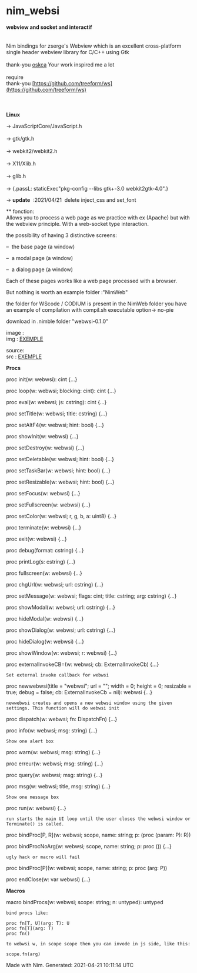 # nim_websi
**webview and socket and  interactif**<br />
<br /><br />
Nim bindings for zserge's Webview which is an excellent cross-platform single header webview library for C/C++ using Gtk  
<br />
thank-you [oskca](https://github.com/oskca/webview)  Your work inspired me a lot 
<br />  
require <br />
thank-you [https://github.com/treeform/ws](https://github.com/treeform/ws)  
<br /><br />  
**Linux**<br />

&rarr;&nbsp;JavaScriptCore/JavaScript.h<br />  
&rarr;&nbsp;gtk/gtk.h<br />  
&rarr;&nbsp;webkit2/webkit2.h<br />  
&rarr;&nbsp;X11/Xlib.h<br />  
&rarr;&nbsp;glib.h<br />  
&rarr;&nbsp;{.passL: staticExec"pkg-config --libs gtk+-3.0 webkit2gtk-4.0".}<br />  



&rarr;&nbsp;**update**&nbsp;&nbsp;:2021/04/21&nbsp;&nbsp;delete inject_css and set_font 



** fonction:<br />
Allows you to process a web page as we practice with ex (Apache) but with the webview principle.
With a web-socket type interaction.

the possibility of having 3 distinctive screens:

&ndash;&nbsp;   the base page (a window)

&ndash;&nbsp;   a modal page (a window)

&ndash;&nbsp;   a dialog page (a window)

Each of these pages works like a web page processed with a browser.   
  


But nothing is worth an example folder :"NimWeb"  
  
the folder for WScode / CODIUM is present in the NimWeb folder
you have an example of compilation with compil.sh
executable option-> no-pie 

download in .nimble folder "webwsi-0.1.0"   
  
image :  
  img : [EXEMPLE](https://github.com/AS400JPLPC/nim_webwsi/blob/master/exemple.png)

source:  
  src : [EXEMPLE](https://github.com/AS400JPLPC/nim_webwsi/blob/master/NimWeb/ecr00.nim)

**Procs**

proc init(w: webwsi): cint {...}

proc loop(w: webwsi; blocking: cint): cint {...}

proc eval(w: webwsi; js: cstring): cint {...}

proc setTitle(w: webwsi; title: cstring) {...}

proc setAltF4(w: webwsi; hint: bool) {...}

proc showInit(w: webwsi) {...}

proc setDestroy(w: webwsi) {...}

proc setDeletable(w: webwsi; hint: bool) {...}

proc setTaskBar(w: webwsi; hint: bool) {...}

proc setResizable(w: webwsi; hint: bool) {...}

proc setFocus(w: webwsi) {...}

proc setFullscreen(w: webwsi) {...}

proc setColor(w: webwsi; r, g, b, a: uint8) {...}

proc terminate(w: webwsi) {...}

proc exit(w: webwsi) {...}

proc debug(format: cstring) {...}

proc printLog(s: cstring) {...}

proc fullscreen(w: webwsi) {...}

proc chgUrl(w: webwsi; url: cstring) {...}

proc setMessage(w: webwsi; flags: cint; title: cstring; arg: cstring) {...}

proc showModal(w: webwsi; url: cstring) {...}

proc hideModal(w: webwsi) {...}

proc showDialog(w: webwsi; url: cstring) {...}

proc hideDialog(w: webwsi) {...}

proc showWindow(w: webwsi; r: webwsi) {...}

proc externalInvokeCB=(w: webwsi; cb: ExternalInvokeCb) {...}

    Set external invoke callback for webwsi 

proc newwebwsi(title = "webwsi"; url = ""; width = 0; height = 0;
               resizable = true; debug = false; cb: ExternalInvokeCb = nil): webwsi {...}

    newwebwsi creates and opens a new webwsi window using the given settings. This function will do webwsi init 

proc dispatch(w: webwsi; fn: DispatchFn) {...}

proc info(w: webwsi; msg: string) {...}

    Show one alert box 

proc warn(w: webwsi; msg: string) {...}

proc erreur(w: webwsi; msg: string) {...}

proc query(w: webwsi; msg: string) {...}

proc msg(w: webwsi; title, msg: string) {...}

    Show one message box 

proc run(w: webwsi) {...}

    run starts the main UI loop until the user closes the webwsi window or Terminate() is called. 

proc bindProc[P, R](w: webwsi; scope, name: string; p: (proc (param: P): R))

proc bindProcNoArg(w: webwsi; scope, name: string; p: proc ()) {...}

    ugly hack or macro will fail 

proc bindProc[P](w: webwsi; scope, name: string; p: proc (arg: P))

proc endClose(w: var webwsi) {...}




**Macros**

macro bindProcs(w: webwsi; scope: string; n: untyped): untyped

    bind procs like:

    proc fn[T, U](arg: T): U
    proc fn[T](arg: T)
    proc fn()

    to webwsi w, in scope scope then you can invode in js side, like this:

    scope.fn(arg)



Made with Nim. Generated: 2021-04-21 10:11:14 UTC
